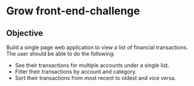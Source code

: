 # Grow front-end-challenge

## Objective
Build a single page web application to view a list of financial transactions. The user should be able to do the following:

- See their transactions for multiple accounts under a single list.
- Filter their transactions by account and category.
- Sort their transactions from most recent to oldest and vice versa.
